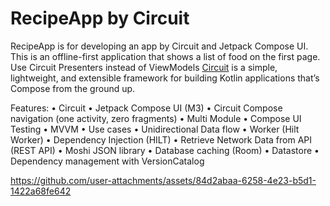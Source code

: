 # RecipeApp by Circuit
RecipeApp is for developing an app by Circuit and Jetpack Compose UI.
This is an offline-first application that shows a list of food on the first page.
Use Circuit Presenters instead of ViewModels
[Circuit](https://slackhq.github.io/circuit/#overview) is a simple, lightweight, and extensible framework for building Kotlin applications that’s Compose from the ground up.

Features:
    • Circuit
    • Jetpack Compose UI (M3)
    • Circuit Compose navigation (one activity, zero fragments)
    • Multi Module
    • Compose UI Testing
    • MVVM
    • Use cases
    • Unidirectional Data flow
    • Worker (Hilt Worker)
    • Dependency Injection (HILT)
    • Retrieve Network Data from API (REST API)
    • Moshi JSON library
    • Database caching (Room)
    • Datastore
    • Dependency management with VersionCatalog


https://github.com/user-attachments/assets/84d2abaa-6258-4e23-b5d1-1422a68fe642
